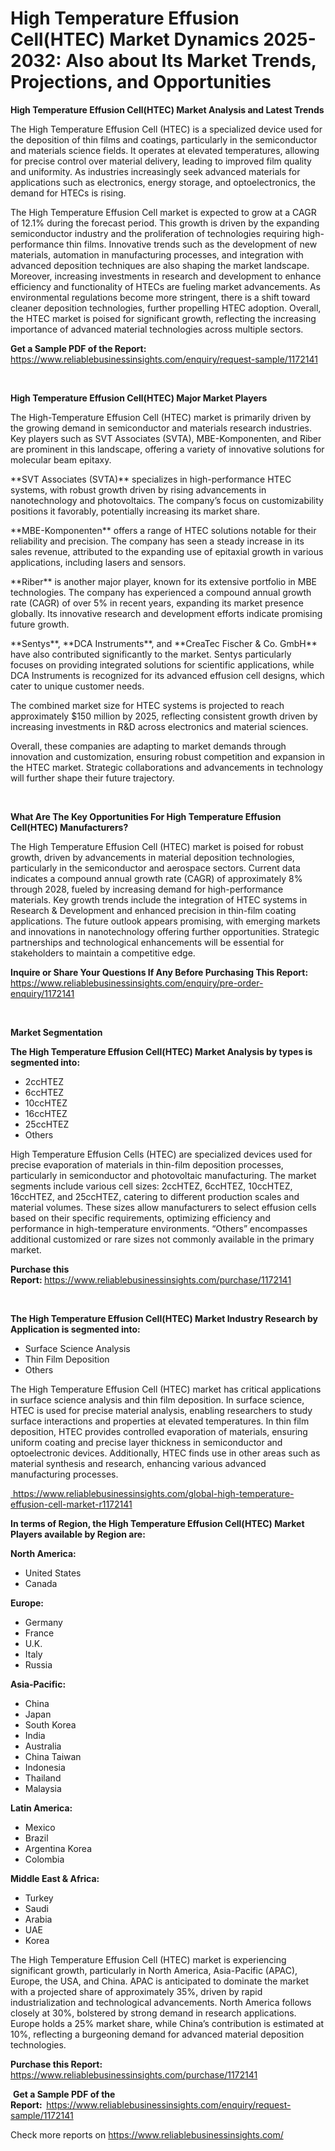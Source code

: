 <p><h1>High Temperature Effusion Cell(HTEC) Market Dynamics 2025-2032: Also about Its Market Trends, Projections, and Opportunities</h1></p><p><strong>High Temperature Effusion Cell(HTEC) Market Analysis and Latest Trends</strong></p>
<p><p>The High Temperature Effusion Cell (HTEC) is a specialized device used for the deposition of thin films and coatings, particularly in the semiconductor and materials science fields. It operates at elevated temperatures, allowing for precise control over material delivery, leading to improved film quality and uniformity. As industries increasingly seek advanced materials for applications such as electronics, energy storage, and optoelectronics, the demand for HTECs is rising.</p><p>The High Temperature Effusion Cell market is expected to grow at a CAGR of 12.1% during the forecast period. This growth is driven by the expanding semiconductor industry and the proliferation of technologies requiring high-performance thin films. Innovative trends such as the development of new materials, automation in manufacturing processes, and integration with advanced deposition techniques are also shaping the market landscape. Moreover, increasing investments in research and development to enhance efficiency and functionality of HTECs are fueling market advancements. As environmental regulations become more stringent, there is a shift toward cleaner deposition technologies, further propelling HTEC adoption. Overall, the HTEC market is poised for significant growth, reflecting the increasing importance of advanced material technologies across multiple sectors.</p></p>
<p><strong>Get a Sample PDF of the Report:&nbsp;</strong> <a href="https://www.reliablebusinessinsights.com/enquiry/request-sample/1172141?utm_campaign=84&utm_medium=2&utm_source=Github&utm_content=ia&utm_term=27022025&utm_id=high-temperature-effusion-cellhtec">https://www.reliablebusinessinsights.com/enquiry/request-sample/1172141</a></p>
<p>&nbsp;</p>
<p><strong>High Temperature Effusion Cell(HTEC) Major Market Players</strong></p>
<p><p>The High-Temperature Effusion Cell (HTEC) market is primarily driven by the growing demand in semiconductor and materials research industries. Key players such as SVT Associates (SVTA), MBE-Komponenten, and Riber are prominent in this landscape, offering a variety of innovative solutions for molecular beam epitaxy.</p><p>**SVT Associates (SVTA)** specializes in high-performance HTEC systems, with robust growth driven by rising advancements in nanotechnology and photovoltaics. The company’s focus on customizability positions it favorably, potentially increasing its market share. </p><p>**MBE-Komponenten** offers a range of HTEC solutions notable for their reliability and precision. The company has seen a steady increase in its sales revenue, attributed to the expanding use of epitaxial growth in various applications, including lasers and sensors.</p><p>**Riber** is another major player, known for its extensive portfolio in MBE technologies. The company has experienced a compound annual growth rate (CAGR) of over 5% in recent years, expanding its market presence globally. Its innovative research and development efforts indicate promising future growth.</p><p>**Sentys**, **DCA Instruments**, and **CreaTec Fischer & Co. GmbH** have also contributed significantly to the market. Sentys particularly focuses on providing integrated solutions for scientific applications, while DCA Instruments is recognized for its advanced effusion cell designs, which cater to unique customer needs. </p><p>The combined market size for HTEC systems is projected to reach approximately $150 million by 2025, reflecting consistent growth driven by increasing investments in R&D across electronics and material sciences.</p><p>Overall, these companies are adapting to market demands through innovation and customization, ensuring robust competition and expansion in the HTEC market. Strategic collaborations and advancements in technology will further shape their future trajectory.</p></p>
<p>&nbsp;</p>
<p><strong>What Are The Key Opportunities For High Temperature Effusion Cell(HTEC) Manufacturers?</strong></p>
<p><p>The High Temperature Effusion Cell (HTEC) market is poised for robust growth, driven by advancements in material deposition technologies, particularly in the semiconductor and aerospace sectors. Current data indicates a compound annual growth rate (CAGR) of approximately 8% through 2028, fueled by increasing demand for high-performance materials. Key growth trends include the integration of HTEC systems in Research & Development and enhanced precision in thin-film coating applications. The future outlook appears promising, with emerging markets and innovations in nanotechnology offering further opportunities. Strategic partnerships and technological enhancements will be essential for stakeholders to maintain a competitive edge.</p></p>
<p><strong>Inquire or Share Your Questions If Any Before Purchasing This Report:</strong> <a href="https://www.reliablebusinessinsights.com/enquiry/pre-order-enquiry/1172141?utm_campaign=84&utm_medium=2&utm_source=Github&utm_content=ia&utm_term=27022025&utm_id=high-temperature-effusion-cellhtec">https://www.reliablebusinessinsights.com/enquiry/pre-order-enquiry/1172141</a></p>
<p>&nbsp;</p>
<p><strong>Market Segmentation</strong></p>
<p><strong>The High Temperature Effusion Cell(HTEC) Market Analysis by types is segmented into:</strong></p>
<p><ul><li>2ccHTEZ</li><li>6ccHTEZ</li><li>10ccHTEZ</li><li>16ccHTEZ</li><li>25ccHTEZ</li><li>Others</li></ul></p>
<p><p>High Temperature Effusion Cells (HTEC) are specialized devices used for precise evaporation of materials in thin-film deposition processes, particularly in semiconductor and photovoltaic manufacturing. The market segments include various cell sizes: 2ccHTEZ, 6ccHTEZ, 10ccHTEZ, 16ccHTEZ, and 25ccHTEZ, catering to different production scales and material volumes. These sizes allow manufacturers to select effusion cells based on their specific requirements, optimizing efficiency and performance in high-temperature environments. “Others” encompasses additional customized or rare sizes not commonly available in the primary market.</p></p>
<p><strong>Purchase this Report:&nbsp;</strong><a href="https://www.reliablebusinessinsights.com/purchase/1172141?utm_campaign=84&utm_medium=2&utm_source=Github&utm_content=ia&utm_term=27022025&utm_id=high-temperature-effusion-cellhtec">https://www.reliablebusinessinsights.com/purchase/1172141</a></p>
<p>&nbsp;</p>
<p><strong>The High Temperature Effusion Cell(HTEC) Market Industry Research by Application is segmented into:</strong></p>
<p><ul><li>Surface Science Analysis</li><li>Thin Film Deposition</li><li>Others</li></ul></p>
<p><p>The High Temperature Effusion Cell (HTEC) market has critical applications in surface science analysis and thin film deposition. In surface science, HTEC is used for precise material analysis, enabling researchers to study surface interactions and properties at elevated temperatures. In thin film deposition, HTEC provides controlled evaporation of materials, ensuring uniform coating and precise layer thickness in semiconductor and optoelectronic devices. Additionally, HTEC finds use in other areas such as material synthesis and research, enhancing various advanced manufacturing processes.</p></p>
<p><a href="https://www.reliablebusinessinsights.com/global-high-temperature-effusion-cell-market-r1172141?utm_campaign=84&utm_medium=2&utm_source=Github&utm_content=ia&utm_term=27022025&utm_id=high-temperature-effusion-cellhtec">&nbsp;https://www.reliablebusinessinsights.com/global-high-temperature-effusion-cell-market-r1172141</a></p>
<p><strong>In terms of Region, the High Temperature Effusion Cell(HTEC) Market Players available by Region are:</strong></p>
<p>
    <p> <strong> North America: </strong>
        <ul>
            <li>United States</li>
            <li>Canada</li>
        </ul>
        </p> 
    <p> <strong> Europe: </strong>
        <ul>
            <li>Germany</li>
            <li>France</li>
            <li>U.K.</li>
            <li>Italy</li>
            <li>Russia</li>
        </ul>
        </p> 
    <p> <strong> Asia-Pacific: </strong>
        <ul>
            <li>China</li>
            <li>Japan</li>
            <li>South Korea</li>
            <li>India</li>
            <li>Australia</li>
            <li>China Taiwan</li>
            <li>Indonesia</li>
            <li>Thailand</li>
            <li>Malaysia</li>
        </ul>
        </p> 
    <p> <strong> Latin America: </strong>
        <ul>
            <li>Mexico</li>
            <li>Brazil</li>
            <li>Argentina Korea</li>
            <li>Colombia</li>
        </ul>
        </p> 
    <p> <strong> Middle East & Africa: </strong>
        <ul>
            <li>Turkey</li>
            <li>Saudi</li>
            <li>Arabia</li>
            <li>UAE</li>
            <li>Korea</li>
        </ul>
    </p>
    </p>
<p><p>The High Temperature Effusion Cell (HTEC) market is experiencing significant growth, particularly in North America, Asia-Pacific (APAC), Europe, the USA, and China. APAC is anticipated to dominate the market with a projected share of approximately 35%, driven by rapid industrialization and technological advancements. North America follows closely at 30%, bolstered by strong demand in research applications. Europe holds a 25% market share, while China’s contribution is estimated at 10%, reflecting a burgeoning demand for advanced material deposition technologies.</p></p>
<p><strong>Purchase this Report: </strong><a href="https://www.reliablebusinessinsights.com/purchase/1172141?utm_campaign=84&utm_medium=2&utm_source=Github&utm_content=ia&utm_term=27022025&utm_id=high-temperature-effusion-cellhtec">https://www.reliablebusinessinsights.com/purchase/1172141</a></p>
<p>&nbsp;<strong>Get a Sample PDF of the Report:&nbsp;&nbsp;</strong><a href="https://www.reliablebusinessinsights.com/enquiry/request-sample/1172141?utm_campaign=84&utm_medium=2&utm_source=Github&utm_content=ia&utm_term=27022025&utm_id=high-temperature-effusion-cellhtec">https://www.reliablebusinessinsights.com/enquiry/request-sample/1172141</a></p>
<p><strong></strong></p>
<p>Check more reports on <a href="https://www.reliablebusinessinsights.com/?utm_campaign=84&utm_medium=2&utm_source=Github&utm_content=ia&utm_term=27022025&utm_id=high-temperature-effusion-cellhtec">https://www.reliablebusinessinsights.com/</a></p>